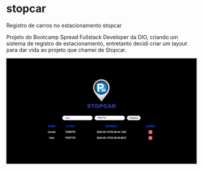 # stopcar
Registro de carros no estacionamento stopcar

Projeto do Bootcamp Spread Fullstack Developer da DIO, criando um sistema de registro de estacionamento, entretanto decidi criar um layout para dar vida ao projeto que chamei de Stopcar.

![In a single picture](capa-stopcar.png)